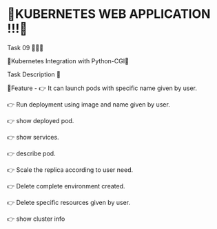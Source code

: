# 🎡KUBERNETES WEB APPLICATION !!!🎡

Task 09 👨🏻‍💻

💢Kubernetes Integration with Python-CGI🎡

Task Description 📃

🔰Feature -
👉 It can launch pods with specific name given by user. 

👉 Run deployment using image and name given by user. 

👉 show deployed pod.

👉 show services.

👉 describe pod.

👉 Scale the replica according to user need. 

👉 Delete complete environment created. 

👉 Delete specific resources given by user. 

👉 show cluster info
